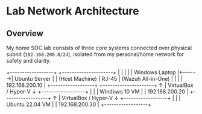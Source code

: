 # Lab Network Architecture

## Overview
My home SOC lab consists of three core systems connected over physical subnit (`192.168.200.0/24`), isolated from my personal/home network for safety and clarity.

+------------------+ +---------------------+
| | | |
| Windows Laptop |<----->| Ubuntu Server |
| (Host Machine) | RJ-45 | (Wazuh All-in-One) |
| | | 192.168.200.10 |
+------------------+ +---------------------+
↑
| VirtualBox / Hyper-V
↓
+------------------+
| |
| Windows 10 VM |
| 192.168.200.20 |
+------------------+
↑
| VirtualBox / Hyper-V
↓
+------------------+
| |
| Ubuntu 22.04 VM |
| 192.168.200.30 |
+------------------+

